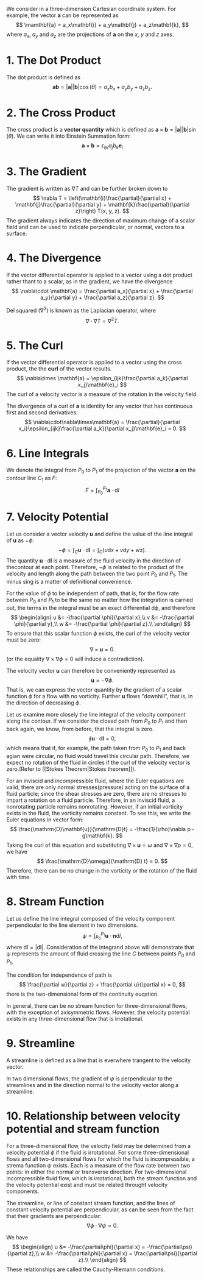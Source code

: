 We consider in a three-dimension Cartesian coordinate system. For example, the vector $\mathbf{a}$ can be represented as 
$$
\mamthbf{a} = a_x\mathbf{i} + a_y\mathbf{j} + a_z\mathbf{k},
$$
where $a_x$, $a_y$ and $a_z$ are the projections of $\mathbf{a}$ on the $x$, $y$ and $z$ axes.

# 1. The Dot Product
The dot product is defined as
$$
\mathbf{a}\mathbf{b} = \lvert \mathbf{a}\rvert\lvert \mathbf{b}\rvert\cos(\theta) = a_xb_x+a_yb_y+a_zb_z.
$$

# 2. The Cross Product
The cross product is a **vector quantity** which is defined as $\mathbf{a}\times \mathbf{b}=\lvert\mathbf{a}\rvert\lvert\mathbf{b}\rvert\sin(\theta)$. We can write it into Einstein Summation form:
$$
\mathbf{a}\times \mathbf{b} = \epsilon_{ijk}a_jb_k\mathbf{e}_i
$$

# 3. The  Gradient
The gradient is written as $\nabla T$ and can be further broken down to
$$
\nabla T = \left(\mathbf{i}\frac{\partial}{\partial x} + \mathbf{j}\frac{\partial}{\partial y} + \mathbf{k}\frac{\partial}{\partial z}\right) T(x, y, z).
$$
The gradient always indicates the direction of maximum change of a scalar field and can be used to indicate perpendicular, or normal, vectors to a surface.

# 4. The Divergence
If the vector differential operator is applied to a vector using a dot product rather thant to a scalar, as in the gradient, we have the divergence
$$
\nabla\cdot \mathbf{a} = \frac{\partial a_x}{\partial x} + \frac{\partial a_y}{\partial y} + \frac{\partial a_z}{\partial z}.
$$

Del squared ($\nabla^2$) is known as the Laplacian operator, where 
$$
\nabla\cdot\nabla T = \nabla^2 T.
$$
# 5. The Curl
If the vector differential operator is applied to a vector using the cross product, the the **curl** of the vector results.
$$
\nabla\times \mathbf{a} = \epsilon_{ijk}\frac{\partial a_k}{\partial x_j}\mathbf{e}_i
$$
The curl of a velocity vector is a measure of the rotation in the velocity field.

The divergence of a curl of $\mathbf{a}$ is identity for any vector that has continuous first and second derivatives:
$$
\nabla\cdot\nabla\times\mathbf{a} = \frac{\partial}{\partial x_i}\epsilon_{ijk}\frac{\partial a_k}{\partial x_j}\mathbf{e}_i = 0.
$$
# 6. Line Integrals
We denote the integral from $P_0$ to $P_1$ of the projection of the vector $\mathbf{a}$ on the contour line $C_1$ as $F$:
$$
F = \int_{P_0}^{P_1}\mathbf{a}\cdot \mathrm{d}l
$$

# 7. Velocity Potential
Let us consider a vector velocity $\mathbf{u}$ and define the value of the line integral of $\mathbf{u}$ as $-\phi$:
$$
-\phi = \int_{C}\mathbf{u}\cdot \mathrm{d}\mathbf{l} = \int_{C}(u\mathrm{d}x + v\mathrm{d}y + w\mathrm{z}).
$$
The quantity $\mathbf{u}\cdot\mathrm{d}\mathbf{l}$ is a measure of the fluid velocity in the direction of thecontour at each point. Therefore, $-\phi$ is related to the product of the velocity and length along the path between the two point $P_0$ and $P_1$. The minus sing is a matter of definitional convenience.

For the value of $\phi$ to be independent of path, that is, for the flow rate between $P_0$ and $P_1$ to be the same no matter how the integration is carried out, the terms in the integral must be an exact differential $\mathrm{d}\phi$, and therefore
$$
\begin{align}
u &= -\frac{\partial \phi}{\partial x},\\
v &= -\frac{\partial \phi}{\partial y},\\
w &= -\frac{\partial \phi}{\partial z}.\\
\end{align}
$$
To ensure that this scalar function $\phi$ exists, the curl of the velocity vector must be zero:
$$
\nabla\times \mathbf{u} = 0.
$$
(or the equality $\nabla\times\nabla\phi = 0$ will induce a contradiction).

The velocity vector $\mathbf{u}$ can therefore be conveniently represented as
$$
\mathbf{u} = -\nabla\phi.
$$
That is, we can express the vector quantity by the gradient of a scalar function $\phi$ for a flow with no vorticity. Further $\mathbf{u}$ flows "downhill", that is, in the direction of decreasing $\phi$.

Let us examine more closely the line integral of the velocity component along the contour. If we consider the closed path from $P_0$ to $P_1$ and then back again, we know, from before, that the integral is zero.
$$
\oint \mathbf{u}\cdot\mathrm{d}\mathbf{l} = 0,
$$
which means that if, for example, the path taken from $P_0$ to $P_1$ and back agian were circular, no fluid would travel this circular path. Therefore, we expect no rotation of the fluid in circles if the curl of the velocity vector is zero.(Refer to [[Stokes Theorem|Stokes theorem]]).

For an inviscid and incompressible fluid, where the Euler equations are valid, there are only normal stresses(pressure) acting on the surface of a fluid particle; since the shear stresses are zero, there are no stresses to impart a rotation on a fluid particle. Therefore, in an inviscid fluid, a nonrotating particle remains nonrotating. However, if an initial vorticity exists in the fluid, the vorticity remains constant. To see this, we write the Euler equations in vector form:
$$
\frac{\mathrm{D}\mathbf{u}}{\mathrm{D}t} = -\frac{1}{\rho}\nabla p - g\mathbf{k}.
$$
Taking the curl of this equation and substituting $\nabla\times \mathbf{u} = \omega$ and $\nabla\times\nabla p = 0$, we have
$$
\frac{\mathrm{D}\omega}{\mathrm{D} t} = 0.
$$
Therefore, there can be no change in the vorticity or the rotation of the fluid with time.

# 8. Stream Function
Let us define the line integral composed of the velocity component perpendicular to the line element in two dimensions.
$$
\psi = \int_{P_0}^{P_1}\mathbf{u}\cdot\mathbf{n}\mathrm{d}l,
$$
where $\mathrm{d}l = \lvert \mathrm{d}\mathbf{l}\rvert$. Consideration of the integrand above will demonstrate that $\psi$ represents the amount of fluid crossing the line $C$ between points $P_0$ and $P_1$.

The condition for independence of path is 
$$
\frac{\partial w}{\partial z} + \frac{\partial u}{\partial x} = 0,
$$
there is the two-dimensional form of the continuity euqation.

In general, there can be no stream function for three-dimensional flows, with the exception of axisymmetric flows. However, the velocity potential exists in any three-dimensional flow that is irrotational.

# 9. Streamline
A streamline is defined as a line that is everwhere trangent to the velocity vector.

In two dimensional flows, the gradient of $\psi$ is perpendicular to the streamlines and in the direction normal to the velocity vector along a streamline.

# 10. Relationship between velocity potential and stream function
For a three-dimensional flow, the velocity field may be determined from a velocity potential $\phi$ if the fluid is irrotational. For some three-dimensional flows and all two-dimensional flows for which the fluid is incompressible, a strema function $\psi$ exists. Each is a measure of the flow rate between two points: in either the normal  or transverse direction. For two-dimensional incompressible fluid flow, which is irrotational, both the stream function and the velocity potential exist and must be related throught velocity components.

The streamline, or line of constant stream function, and the lines of constant velocity potential are perpendicular, as can be seen from the fact that their gradients are perpendicular:
$$
\nabla\phi\cdot\nabla\psi= 0.
$$

We have
$$
\begin{align}
u &= -\frac{\partial\phi}{\partial x} = -\frac{\partial\psi}{\partial z},\\
w &= -\frac{\partial\phi}{\partial x} = \frac{\partial\psi}{\partial z}.\\
\end{align}
$$
These relationships are called the Cauchy-Riemann conditions.







